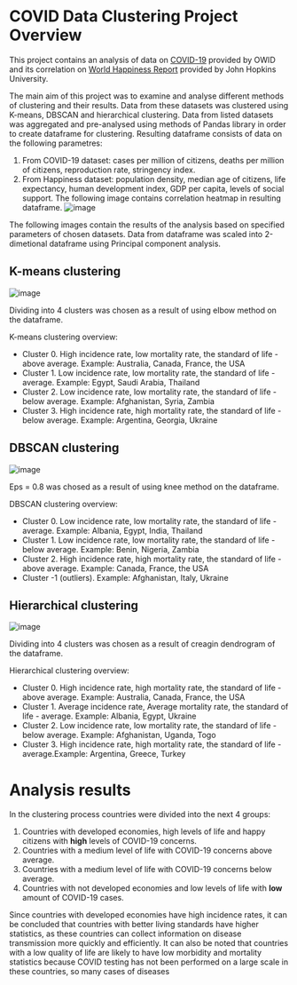 # COVID Data Clustering Project Overview

This project contains an analysis of data on [COVID-19](https://ourworldindata.org/coronavirus) provided by OWID and its correlation on [World Happiness Report](https://www.kaggle.com/datasets/unsdsn/world-happiness) provided by John Hopkins University.

The main aim of this project was to examine and analyse different methods of clustering and their results. Data from these datasets was clustered using K-means, DBSCAN and hierarchical clustering. Data from listed datasets was aggregated and pre-analysed using methods of Pandas library in order to create dataframe for clustering. Resulting dataframe consists of data on the following parametres: 
  1. From COVID-19 dataset: cases per million of citizens, deaths per million of citizens, reproduction rate, stringency index.
  2. From Happiness dataset: population density, median age of citizens, life expectancy, human development index, GDP per capita, levels of social support.
The following image contains correlation heatmap in resulting dataframe.
![image](https://user-images.githubusercontent.com/73252923/217856660-583d4fea-71f5-45a9-99a0-8f2b06784f6f.png)

The following images contain the results of the analysis based on specified parameters of chosen datasets. Data from dataframe was scaled into 2-dimetional dataframe using Principal component analysis.

## K-means clustering
![image](https://user-images.githubusercontent.com/73252923/217788281-d58f8459-e27a-4565-8471-d5294747ab28.png)

Dividing into 4 clusters was chosen as a result of using elbow method on the dataframe.

K-means clustering overview:
  - Cluster 0. High incidence rate, low mortality rate, the standard of life - above average. Example: Australia, Canada, France, the USA
  - Cluster 1. Low incidence rate, low mortality rate, the standard of life - average. Example: Egypt, Saudi Arabia, Thailand
  - Cluster 2. Low incidence rate, low mortality rate, the standard of life - below average. Example: Afghanistan, Syria, Zambia
  - Cluster 3. High incidence rate, high mortality rate, the standard of life - below average. Example: Argentina, Georgia, Ukraine

## DBSCAN clustering
![image](https://user-images.githubusercontent.com/73252923/217788445-5386317d-bfeb-4996-9458-2921e946af21.png)

Eps = 0.8 was chosed as a result of using knee method on the dataframe.

DBSCAN clustering overview:
  - Cluster 0. Low incidence rate, low mortality rate, the standard of life - average. Example: Albania, Egypt, India, Thailand
  - Cluster 1. Low incidence rate, low mortality rate, the standard of life - below average. Example: Benin, Nigeria, Zambia
  - Cluster 2. High incidence rate, high mortality rate, the standard of life - above average. Example: Canada, France, the USA
  - Cluster -1 (outliers). Example: Afghanistan, Italy, Ukraine

## Hierarchical clustering
![image](https://user-images.githubusercontent.com/73252923/217788532-219fb3c4-4735-4a9f-902c-953e073a2eb0.png)

Dividing into 4 clusters was chosen as a result of creagin dendrogram of the dataframe.

Hierarchical clustering overview:
  - Cluster 0. High incidence rate, high mortality rate, the standard of life - above average. Example: Australia, Canada, France, the USA
  - Cluster 1. Average incidence rate, Average mortality rate, the standard of life - average. Example: Albania, Egypt, Ukraine
  - Cluster 2. Low incidence rate, low mortality rate, the standard of life - below average. Example: Afghanistan, Uganda, Togo
  - Cluster 3. High incidence rate, high mortality rate, the standard of life - average.Example: Argentina, Greece, Turkey

# Analysis results
In the clustering process countries were divided into the next 4 groups:
  1. Countries with developed economies, high levels of life and happy citizens with __high__ levels of COVID-19 concerns.
  2. Countries with a medium level of life with COVID-19 concerns above average.
  3. Countries with a medium level of life with COVID-19 concerns below average.
  4. Countries with not developed economies and low levels of life with __low__ amount of COVID-19 cases.

Since countries with developed economies have high incidence rates, it can be concluded that countries with better living standards have higher statistics, as these countries can collect information on disease transmission more quickly and efficiently. It can also be noted that countries with a low quality of life are likely to have low morbidity and mortality statistics because COVID testing has not been performed on a large scale in these countries, so many cases of diseases
